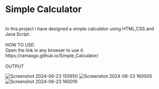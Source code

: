# Simple Calculator
<br>
In this project i have designed a simple calculator using HTML,CSS and Java Script.
<br>
<br>
HOW TO USE:
<br>
Open the link in any browser to use it.
<br>
https://ramaxgo.github.io/Simple_Calculator/
<br>
<br>
OUTPUT

![Screenshot 2024-06-23 155950](https://github.com/ramaxgo/Simple_Calculator/assets/157969899/c1d30519-77c6-47a5-b064-07ef92ba5e15)
![Screenshot 2024-06-23 160005](https://github.com/ramaxgo/Simple_Calculator/assets/157969899/15e66f15-00f1-4b3b-a5ce-6a72d6aa6180)
![Screenshot 2024-06-23 160019](https://github.com/ramaxgo/Simple_Calculator/assets/157969899/27d1709d-7850-4e43-ad26-0f6c8a1a4f97)
